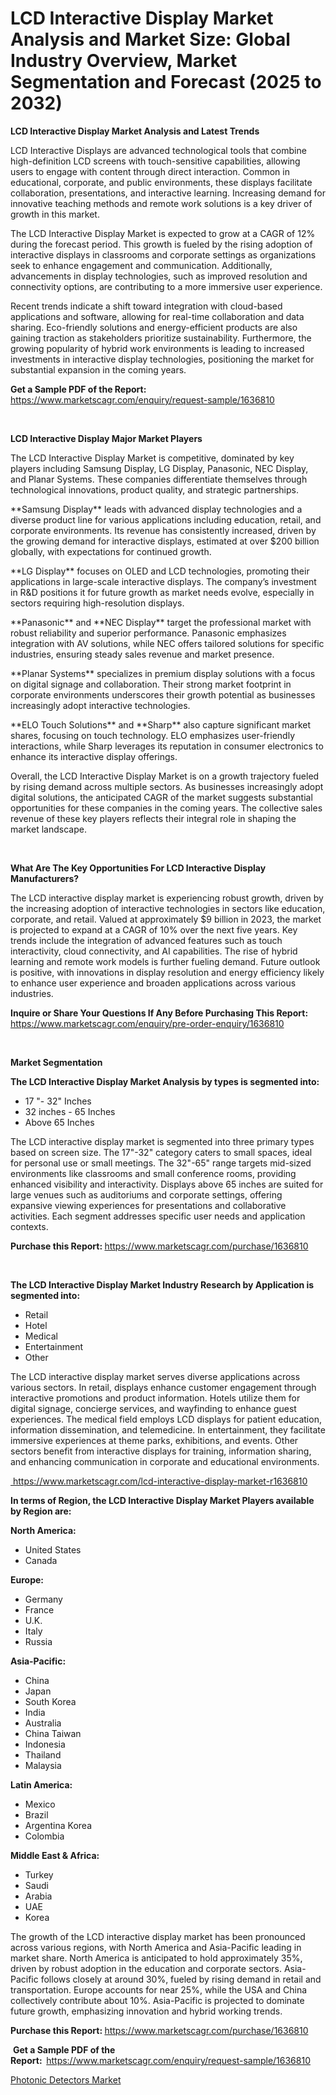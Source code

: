 <p><h1>LCD Interactive Display Market Analysis and Market Size: Global Industry Overview, Market Segmentation and Forecast (2025 to 2032)</h1></p><p><strong>LCD Interactive Display Market Analysis and Latest Trends</strong></p>
<p><p>LCD Interactive Displays are advanced technological tools that combine high-definition LCD screens with touch-sensitive capabilities, allowing users to engage with content through direct interaction. Common in educational, corporate, and public environments, these displays facilitate collaboration, presentations, and interactive learning. Increasing demand for innovative teaching methods and remote work solutions is a key driver of growth in this market.</p><p>The LCD Interactive Display Market is expected to grow at a CAGR of 12% during the forecast period. This growth is fueled by the rising adoption of interactive displays in classrooms and corporate settings as organizations seek to enhance engagement and communication. Additionally, advancements in display technologies, such as improved resolution and connectivity options, are contributing to a more immersive user experience. </p><p>Recent trends indicate a shift toward integration with cloud-based applications and software, allowing for real-time collaboration and data sharing. Eco-friendly solutions and energy-efficient products are also gaining traction as stakeholders prioritize sustainability. Furthermore, the growing popularity of hybrid work environments is leading to increased investments in interactive display technologies, positioning the market for substantial expansion in the coming years.</p></p>
<p><strong>Get a Sample PDF of the Report:&nbsp;</strong> <a href="https://www.marketscagr.com/enquiry/request-sample/1636810?utm_campaign=2014&utm_medium=2&utm_source=Github&utm_content=ia&utm_term=10022025&utm_id=lcd-interactive-display">https://www.marketscagr.com/enquiry/request-sample/1636810</a></p>
<p>&nbsp;</p>
<p><strong>LCD Interactive Display Major Market Players</strong></p>
<p><p>The LCD Interactive Display Market is competitive, dominated by key players including Samsung Display, LG Display, Panasonic, NEC Display, and Planar Systems. These companies differentiate themselves through technological innovations, product quality, and strategic partnerships.</p><p>**Samsung Display** leads with advanced display technologies and a diverse product line for various applications including education, retail, and corporate environments. Its revenue has consistently increased, driven by the growing demand for interactive displays, estimated at over $200 billion globally, with expectations for continued growth.</p><p>**LG Display** focuses on OLED and LCD technologies, promoting their applications in large-scale interactive displays. The company’s investment in R&D positions it for future growth as market needs evolve, especially in sectors requiring high-resolution displays.</p><p>**Panasonic** and **NEC Display** target the professional market with robust reliability and superior performance. Panasonic emphasizes integration with AV solutions, while NEC offers tailored solutions for specific industries, ensuring steady sales revenue and market presence.</p><p>**Planar Systems** specializes in premium display solutions with a focus on digital signage and collaboration. Their strong market footprint in corporate environments underscores their growth potential as businesses increasingly adopt interactive technologies.</p><p>**ELO Touch Solutions** and **Sharp** also capture significant market shares, focusing on touch technology. ELO emphasizes user-friendly interactions, while Sharp leverages its reputation in consumer electronics to enhance its interactive display offerings.</p><p>Overall, the LCD Interactive Display Market is on a growth trajectory fueled by rising demand across multiple sectors. As businesses increasingly adopt digital solutions, the anticipated CAGR of the market suggests substantial opportunities for these companies in the coming years. The collective sales revenue of these key players reflects their integral role in shaping the market landscape.</p></p>
<p>&nbsp;</p>
<p><strong>What Are The Key Opportunities For LCD Interactive Display Manufacturers?</strong></p>
<p><p>The LCD interactive display market is experiencing robust growth, driven by the increasing adoption of interactive technologies in sectors like education, corporate, and retail. Valued at approximately $9 billion in 2023, the market is projected to expand at a CAGR of 10% over the next five years. Key trends include the integration of advanced features such as touch interactivity, cloud connectivity, and AI capabilities. The rise of hybrid learning and remote work models is further fueling demand. Future outlook is positive, with innovations in display resolution and energy efficiency likely to enhance user experience and broaden applications across various industries.</p></p>
<p><strong>Inquire or Share Your Questions If Any Before Purchasing This Report:</strong> <a href="https://www.marketscagr.com/enquiry/pre-order-enquiry/1636810?utm_campaign=2014&utm_medium=2&utm_source=Github&utm_content=ia&utm_term=10022025&utm_id=lcd-interactive-display">https://www.marketscagr.com/enquiry/pre-order-enquiry/1636810</a></p>
<p>&nbsp;</p>
<p><strong>Market Segmentation</strong></p>
<p><strong>The LCD Interactive Display Market Analysis by types is segmented into:</strong></p>
<p><ul><li>17 "- 32" Inches</li><li>32 inches - 65 Inches</li><li>Above 65 Inches</li></ul></p>
<p><p>The LCD interactive display market is segmented into three primary types based on screen size. The 17"-32" category caters to small spaces, ideal for personal use or small meetings. The 32"-65" range targets mid-sized environments like classrooms and small conference rooms, providing enhanced visibility and interactivity. Displays above 65 inches are suited for large venues such as auditoriums and corporate settings, offering expansive viewing experiences for presentations and collaborative activities. Each segment addresses specific user needs and application contexts.</p></p>
<p><strong>Purchase this Report:&nbsp;</strong><a href="https://www.marketscagr.com/purchase/1636810?utm_campaign=2014&utm_medium=2&utm_source=Github&utm_content=ia&utm_term=10022025&utm_id=lcd-interactive-display">https://www.marketscagr.com/purchase/1636810</a></p>
<p>&nbsp;</p>
<p><strong>The LCD Interactive Display Market Industry Research by Application is segmented into:</strong></p>
<p><ul><li>Retail</li><li>Hotel</li><li>Medical</li><li>Entertainment</li><li>Other</li></ul></p>
<p><p>The LCD interactive display market serves diverse applications across various sectors. In retail, displays enhance customer engagement through interactive promotions and product information. Hotels utilize them for digital signage, concierge services, and wayfinding to enhance guest experiences. The medical field employs LCD displays for patient education, information dissemination, and telemedicine. In entertainment, they facilitate immersive experiences at theme parks, exhibitions, and events. Other sectors benefit from interactive displays for training, information sharing, and enhancing communication in corporate and educational environments.</p></p>
<p><a href="https://www.marketscagr.com/lcd-interactive-display-market-r1636810?utm_campaign=2014&utm_medium=2&utm_source=Github&utm_content=ia&utm_term=10022025&utm_id=lcd-interactive-display">&nbsp;https://www.marketscagr.com/lcd-interactive-display-market-r1636810</a></p>
<p><strong>In terms of Region, the LCD Interactive Display Market Players available by Region are:</strong></p>
<p>
    <p> <strong> North America: </strong>
        <ul>
            <li>United States</li>
            <li>Canada</li>
        </ul>
        </p> 
    <p> <strong> Europe: </strong>
        <ul>
            <li>Germany</li>
            <li>France</li>
            <li>U.K.</li>
            <li>Italy</li>
            <li>Russia</li>
        </ul>
        </p> 
    <p> <strong> Asia-Pacific: </strong>
        <ul>
            <li>China</li>
            <li>Japan</li>
            <li>South Korea</li>
            <li>India</li>
            <li>Australia</li>
            <li>China Taiwan</li>
            <li>Indonesia</li>
            <li>Thailand</li>
            <li>Malaysia</li>
        </ul>
        </p> 
    <p> <strong> Latin America: </strong>
        <ul>
            <li>Mexico</li>
            <li>Brazil</li>
            <li>Argentina Korea</li>
            <li>Colombia</li>
        </ul>
        </p> 
    <p> <strong> Middle East & Africa: </strong>
        <ul>
            <li>Turkey</li>
            <li>Saudi</li>
            <li>Arabia</li>
            <li>UAE</li>
            <li>Korea</li>
        </ul>
    </p>
    </p>
<p><p>The growth of the LCD interactive display market has been pronounced across various regions, with North America and Asia-Pacific leading in market share. North America is anticipated to hold approximately 35%, driven by robust adoption in the education and corporate sectors. Asia-Pacific follows closely at around 30%, fueled by rising demand in retail and transportation. Europe accounts for near 25%, while the USA and China collectively contribute about 10%. Asia-Pacific is projected to dominate future growth, emphasizing innovation and hybrid working trends.</p></p>
<p><strong>Purchase this Report: </strong><a href="https://www.marketscagr.com/purchase/1636810?utm_campaign=2014&utm_medium=2&utm_source=Github&utm_content=ia&utm_term=10022025&utm_id=lcd-interactive-display">https://www.marketscagr.com/purchase/1636810</a></p>
<p>&nbsp;<strong>Get a Sample PDF of the Report:&nbsp;&nbsp;</strong><a href="https://www.marketscagr.com/enquiry/request-sample/1636810?utm_campaign=2014&utm_medium=2&utm_source=Github&utm_content=ia&utm_term=10022025&utm_id=lcd-interactive-display">https://www.marketscagr.com/enquiry/request-sample/1636810</a></p>
<p><strong></strong></p>
<p><p><a href="https://github.com/JosephineMcguire65/Market-Research-Report-List-1/blob/main/photonic-detectors-market.md?utm_campaign=2014&utm_medium=2&utm_source=Github&utm_content=ia&utm_term=10022025&utm_id=lcd-interactive-display">Photonic Detectors Market</a></p></p>